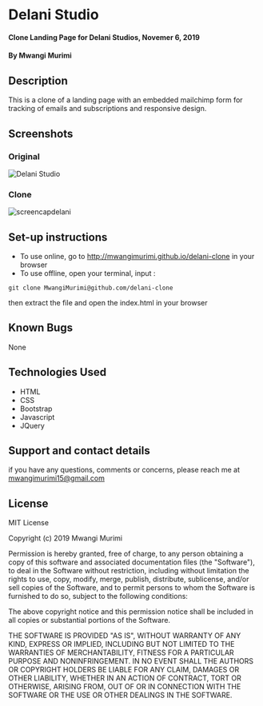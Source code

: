 # Delani Studio
#### Clone Landing Page for Delani Studios, Novemer 6, 2019
#### By Mwangi Murimi
## Description
This is a clone of a landing page with an embedded mailchimp form for tracking of emails and subscriptions and responsive design.
## Screenshots
### Original
![ Delani Studio](https://user-images.githubusercontent.com/56479833/68071884-36eb0280-fd90-11e9-9953-6a5605f2d67f.jpg)

### Clone
![screencapdelani](https://user-images.githubusercontent.com/56479833/68071858-fbe8cf00-fd8f-11e9-898a-897a92bc4f08.png)

## Set-up instructions
* To use online, go to http://mwangimurimi.github.io/delani-clone in your browser
* To use offline, open your terminal, input :

```
git clone MwangiMurimi@github.com/delani-clone
``` 
then extract the file and open the index.html in your browser
## Known Bugs
None
## Technologies Used
* HTML
* CSS
* Bootstrap
* Javascript
* JQuery
## Support and contact details
if you have any questions, comments or concerns, please reach me at mwangimurimi15@gmail.com
## License
MIT License

Copyright (c) 2019 Mwangi Murimi

Permission is hereby granted, free of charge, to any person obtaining a copy
of this software and associated documentation files (the "Software"), to deal
in the Software without restriction, including without limitation the rights
to use, copy, modify, merge, publish, distribute, sublicense, and/or sell
copies of the Software, and to permit persons to whom the Software is
furnished to do so, subject to the following conditions:

The above copyright notice and this permission notice shall be included in all
copies or substantial portions of the Software.

THE SOFTWARE IS PROVIDED "AS IS", WITHOUT WARRANTY OF ANY KIND, EXPRESS OR
IMPLIED, INCLUDING BUT NOT LIMITED TO THE WARRANTIES OF MERCHANTABILITY,
FITNESS FOR A PARTICULAR PURPOSE AND NONINFRINGEMENT. IN NO EVENT SHALL THE
AUTHORS OR COPYRIGHT HOLDERS BE LIABLE FOR ANY CLAIM, DAMAGES OR OTHER
LIABILITY, WHETHER IN AN ACTION OF CONTRACT, TORT OR OTHERWISE, ARISING FROM,
OUT OF OR IN CONNECTION WITH THE SOFTWARE OR THE USE OR OTHER DEALINGS IN THE
SOFTWARE.
